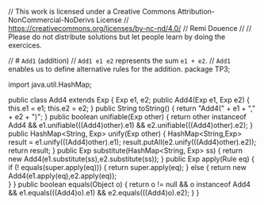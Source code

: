 
// This work is licensed under a Creative Commons Attribution-NonCommercial-NoDerivs License
// https://creativecommons.org/licenses/by-nc-nd/4.0/
// Remi Douence
//
// Please do not distribute solutions but let people learn by doing the exercices.

// # `Add1` (addition) 
// `Add1 e1 e2` represents the sum `e1 + e2`. 
// `Add1` enables us to define alternative rules for the addition. 
package TP3;

import java.util.HashMap;

public class Add4 extends Exp {
	Exp e1, e2;
	public Add4(Exp e1, Exp e2) {
		this.e1 = e1;
		this.e2 = e2;
	}
	public String toString() {
		return "Add4(" + e1 + "," + e2 + ")";
	}
	public boolean unifiable(Exp other) {
		return other instanceof Add4 
				&& e1.unifiable(((Add4)other).e1) 
				&& e2.unifiable(((Add4)other).e2);
	}
	public HashMap<String, Exp> unify(Exp other) {
		HashMap<String,Exp> result = e1.unify(((Add4)other).e1);
		result.putAll(e2.unify(((Add4)other).e2));
		return result;
	}
	public Exp substitute(HashMap<String, Exp> ss) {
		return new Add4(e1.substitute(ss),e2.substitute(ss));
	}
	public Exp apply(Rule eq) {
		if (! equals(super.apply(eq))) {
			return super.apply(eq);
		} else {
			return new Add4(e1.apply(eq),e2.apply(eq));			
		}
	}
	public boolean equals(Object o) {
		return o != null 
				&& o instanceof Add4 
				&& e1.equals(((Add4)o).e1) 
				&& e2.equals(((Add4)o).e2);
	}
}

